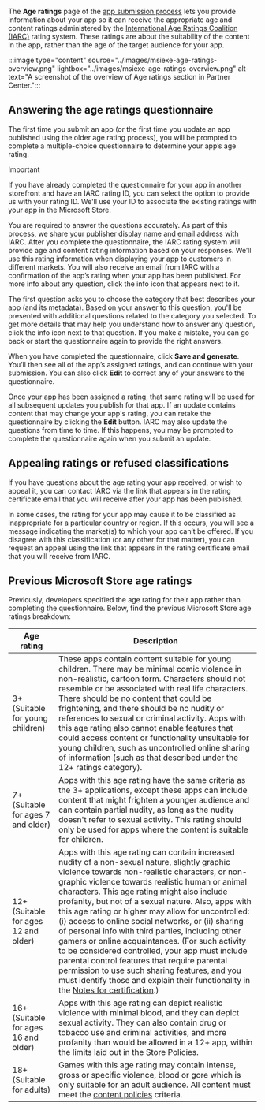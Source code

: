 The **Age ratings** page of the [app submission process](create-app-submission.md) lets you provide information about your app so it can receive the appropriate age and content ratings administered by the [International Age Ratings Coalition (IARC)](https://www.globalratings.com/) rating system. These ratings are about the suitability of the content in the app, rather than the age of the target audience for your app.

:::image type="content" source="../images/msiexe-age-ratings-overview.png" lightbox="../images/msiexe-age-ratings-overview.png" alt-text="A screenshot of the overview of Age ratings section in Partner Center.":::

## Answering the age ratings questionnaire

The first time you submit an app (or the first time you update an app published using the older age rating process), you will be prompted to complete a multiple-choice questionnaire to determine your app’s age rating.

> [!IMPORTANT]
> If you have already completed the questionnaire for your app in another storefront and have an IARC rating ID, you can select the option to provide us with your rating ID. We'll use your ID to associate the existing ratings with your app in the Microsoft Store.

You are required to answer the questions accurately. As part of this process, we share your publisher display name and email address with IARC. After you complete the questionnaire, the IARC rating system will provide age and content rating information based on your responses. We’ll use this rating information when displaying your app to customers in different markets. You will also receive an email from IARC with a confirmation of the app’s rating when your app has been published. For more info about any question, click the info icon that appears next to it.

The first question asks you to choose the category that best describes your app (and its metadata). Based on your answer to this question, you'll be presented with additional questions related to the category you selected. To get more details that may help you understand how to answer any question, click the info icon next to that question. If you make a mistake, you can go back or start the questionnaire again to provide the right answers.

When you have completed the questionnaire, click **Save and generate**. You’ll then see all of the app’s assigned ratings, and can continue with your submission. You can also click **Edit** to correct any of your answers to the questionnaire.

Once your app has been assigned a rating, that same rating will be used for all subsequent updates you publish for that app. If an update contains content that may change your app's rating, you can retake the questionnaire by clicking the **Edit** button. IARC may also update the questions from time to time. If this happens, you may be prompted to complete the questionnaire again when you submit an update.

## Appealing ratings or refused classifications

If you have questions about the age rating your app received, or wish to appeal it, you can contact IARC via the link that appears in the rating certificate email that you will receive after your app has been published.

In some cases, the rating for your app may cause it to be classified as inappropriate for a particular country or region. If this occurs, you will see a message indicating the market(s) to which your app can’t be offered. If you disagree with this classification (or any other for that matter), you can request an appeal using the link that appears in the rating certificate email that you will receive from IARC.

## Previous Microsoft Store age ratings

Previously, developers specified the age rating for their app rather than completing the questionnaire. Below, find the previous Microsoft Store age ratings breakdown:

| Age rating                           | Description                            |
|--------------------------------------|----------------------------------------|
| 3+ (Suitable for young children)     | These apps contain content suitable for young children. There may be minimal comic violence in non-realistic, cartoon form. Characters should not resemble or be associated with real life characters. There should be no content that could be frightening, and there should be no nudity or references to sexual or criminal activity. Apps with this age rating also cannot enable features that could access content or functionality unsuitable for young children, such as uncontrolled online sharing of information (such as that described under the 12+ ratings category). |
| 7+ (Suitable for ages 7 and older)   | Apps with this age rating have the same criteria as the 3+ applications, except these apps can include content that might frighten a younger audience and can contain partial nudity, as long as the nudity doesn't refer to sexual activity. This rating should only be used for apps where the content is suitable for children. |
| 12+ (Suitable for ages 12 and older) | Apps with this age rating can contain increased nudity of a non-sexual nature, slightly graphic violence towards non-realistic characters, or non-graphic violence towards realistic human or animal characters. This age rating might also include profanity, but not of a sexual nature. Also, apps with this age rating or higher may allow for uncontrolled: (i) access to online social networks, or (ii) sharing of personal info with third parties, including other gamers or online acquaintances. (For such activity to be considered controlled, your app must include parental control features that require parental permission to use such sharing features, and you must identify those and explain their functionality in the [Notes for certification](notes-for-certification.md).) |
| 16+ (Suitable for ages 16 and older) | Apps with this age rating can depict realistic violence with minimal blood, and they can depict sexual activity. They can also contain drug or tobacco use and criminal activities, and more profanity than would be allowed in a 12+ app, within the limits laid out in the Store Policies. |
| 18+ (Suitable for adults)            | Games with this age rating may contain intense, gross or specific violence, blood or gore which is only suitable for an adult audience. All content must meet the [content policies](/uwp/publish/store-policies.md) criteria. |

